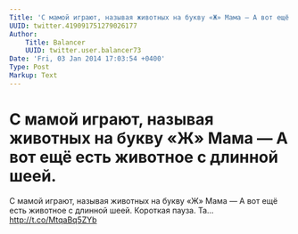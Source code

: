 ```yaml
---
Title: 'С мамой играют, называя животных на букву «Ж» Мама — А вот ещё есть животное с длинной шеей.'
UUID: twitter.419091751279026177
Author:
    Title: Balancer
    UUID: twitter.user.balancer73
Date: 'Fri, 03 Jan 2014 17:03:54 +0400'
Type: Post
Markup: Text
---
```


# С мамой играют, называя животных на букву «Ж» Мама — А вот ещё есть животное с длинной шеей.

С мамой играют, называя животных на букву «Ж» Мама — А вот
ещё есть животное с длинной шеей. Короткая пауза. Та...
http://t.co/MtqaBq5ZYb